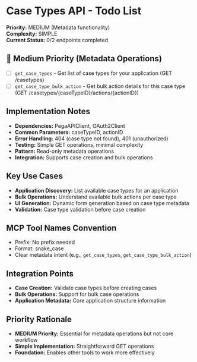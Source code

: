 # Case Types API - Todo List

**Priority:** MEDIUM (Metadata functionality)  
**Complexity:** SIMPLE  
**Current Status:** 0/2 endpoints completed

## 🔄 Medium Priority (Metadata Operations)
- [ ] `get_case_types` - Get list of case types for your application (GET /casetypes)
- [ ] `get_case_type_bulk_action` - Get bulk action details for this case type (GET /casetypes/{caseTypeID}/actions/{actionID})

## Implementation Notes
- **Dependencies:** PegaAPIClient, OAuth2Client
- **Common Parameters:** caseTypeID, actionID
- **Error Handling:** 404 (case type not found), 401 (unauthorized)
- **Testing:** Simple GET operations, minimal complexity
- **Pattern:** Read-only metadata operations
- **Integration:** Supports case creation and bulk operations

## Key Use Cases
- **Application Discovery:** List available case types for an application
- **Bulk Operations:** Understand available bulk actions per case type
- **UI Generation:** Dynamic form generation based on case type metadata
- **Validation:** Case type validation before case creation

## MCP Tool Names Convention
- Prefix: No prefix needed
- Format: snake_case
- Clear metadata intent (e.g., `get_case_types`, `get_case_type_bulk_action`)

## Integration Points
- **Case Creation:** Validate case types before creating cases
- **Bulk Operations:** Support for bulk case operations
- **Application Metadata:** Core application structure information

## Priority Rationale
- **MEDIUM Priority:** Essential for metadata operations but not core workflow
- **Simple Implementation:** Straightforward GET operations
- **Foundation:** Enables other tools to work more effectively
